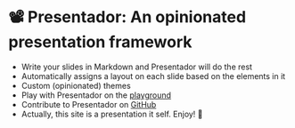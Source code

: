 # 📽 Presentador: An opinionated presentation framework

- Write your slides in Markdown and Presentador will do the rest
- Automatically assigns a layout on each slide based on the elements in it
- Custom (opinionated) themes
- Play with Presentador on the <a href="playground.html">playground</a>
- Contribute to Presentador on <a href="https://github.com/kbariotis/presentador">GitHub</a>
- Actually, this site is a presentation it self. Enjoy! 🙂
